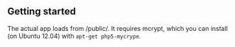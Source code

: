 ## Getting started

The actual app loads from /public/. It requires mcrypt, which you can install (on Ubuntu 12.04) with <code>apt-get php5-mycrype</code>.

